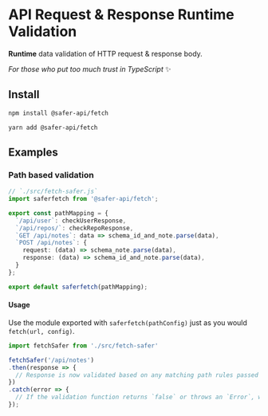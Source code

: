 # API Request & Response Runtime Validation

**Runtime** data validation of HTTP request & response body.

_For those who put too much trust in TypeScript_ ✨

## Install

```bash
npm install @safer-api/fetch

yarn add @safer-api/fetch
```

## Examples

### Path based validation

```ts
// `./src/fetch-safer.js`
import saferfetch from '@safer-api/fetch';

export const pathMapping = {
  `/api/user`: checkUserResponse,
  `/api/repos/`: checkRepoResponse,
  `GET /api/notes`: data => schema_id_and_note.parse(data),
  `POST /api/notes`: {
    request: (data) => schema_note.parse(data),
    response: (data) => schema_id_and_note.parse(data),
  }
};

export default saferfetch(pathMapping);
```

#### Usage

Use the module exported with `saferfetch(pathConfig)` just as you would `fetch(url, config)`.

```ts
import fetchSafer from './src/fetch-safer'

fetchSafer('/api/notes')
.then(response => {
  // Response is now validated based on any matching path rules passed into `saferfetch(pathMapping)`
})
.catch(error => {
  // If the validation function returns `false` or throws an `Error`, we can handle it here.
});
```
